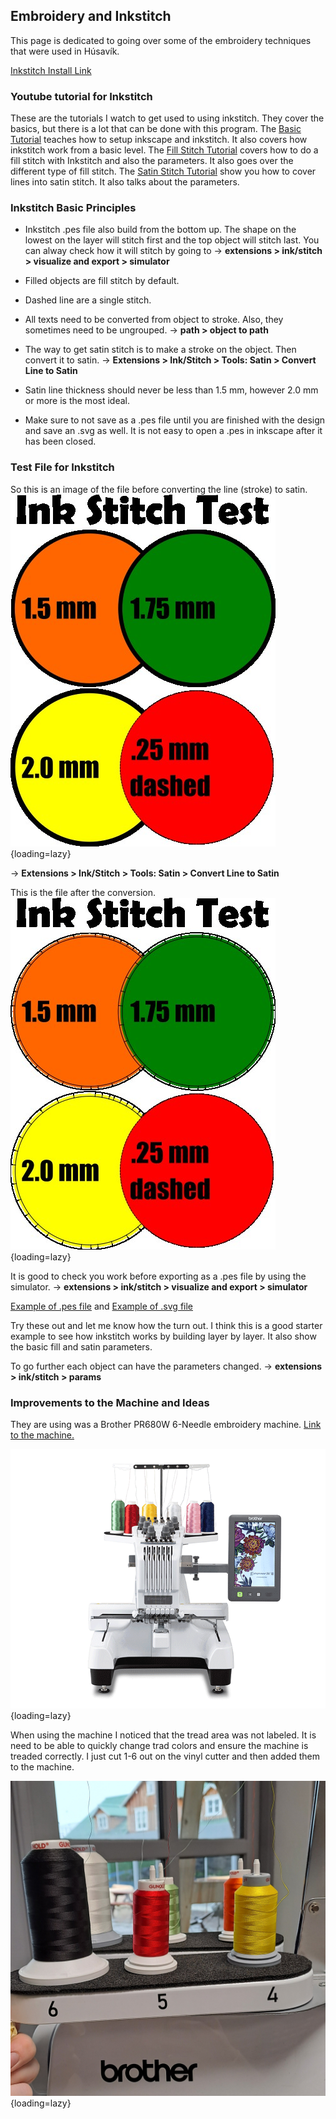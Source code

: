 ## Embroidery and Inkstitch

This page is dedicated to going over some of the embroidery techniques that were used in Húsavík.

[Inkstitch Install Link](https://inkstitch.org/docs/install/)

### Youtube tutorial for Inkstitch

These are the tutorials I watch to get used to using inkstitch. They cover the basics, but there is a lot that can be done with this program. The [Basic Tutorial](https://www.youtube.com/watch?v=W7u4mPaRjIs) teaches how to setup inkscape and inkstitch. It also covers how inkstitch work from a basic level. The [Fill Stitch Tutorial](https://www.youtube.com/watch?v=a3-qerPiJy4) covers how to do a fill stitch with Inkstitch and also the parameters. It also goes over the different type of fill stitch. The [Satin Stitch Tutorial](https://www.youtube.com/watch?v=Sqy_QTgPYH4) show you how to cover lines into satin stitch. It also talks about the parameters. 

### Inkstitch Basic Principles

- Inkstitch .pes file also build from the bottom up. The shape on the lowest on the layer will stitch first and the top object will stitch last. You can alway check how it will stitch by going to → **extensions > ink/stitch > visualize and export > simulator**

- Filled objects are fill stitch by default. 

- Dashed line are a single stitch.

- All texts need to be converted from object to stroke. Also, they sometimes need to be ungrouped. 
→ **path > object to path**

- The way to get satin stitch is to make a stroke on the object. Then convert it to satin.
→ **Extensions > Ink/Stitch > Tools: Satin > Convert Line to Satin**

- Satin line thickness should never be less than 1.5 mm, however 2.0 mm or more is the most ideal.

- Make sure to not save as a .pes file until you are finished with the design and save an .svg as well. It is not easy to open a .pes in inkscape after it has been closed. 

### Test File for Inkstitch

So this is an image of the file before converting the line (stroke) to satin. 
![File before satin conversion.](../assets/img/embroidery/husavik_stitch.jpg){loading=lazy}

→ **Extensions > Ink/Stitch > Tools: Satin > Convert Line to Satin**

This is the file after the conversion. 
![File after satin conversion](../assets/img/embroidery/husavik_stitch2.jpg){loading=lazy}

It is good to check you work before exporting as a .pes file by using the simulator. → **extensions > ink/stitch > visualize and export > simulator**

[Example of .pes file](../assets/files/embroidery/inkstitch_example.pes) and [Example of .svg file](../assets/files/embroidery/inkstitch_example.svg)

Try these out and let me know how the turn out. I think this is a good starter example to see how inkstitch works by building layer by layer. It also show the basic fill and satin parameters. 

To go further each object can have the parameters changed. → **extensions > ink/stitch > params**


### Improvements to the Machine and Ideas
They are using was a Brother PR680W 6-Needle embroidery machine. [Link to the machine.](https://sewingcraft.brother.eu/en/products/machines/semi-pro-embroidery-machines/semi-pro-embroidery-machines/pr680w)

![Brother Machine](../assets/img/embroidery/PR680W_main.png){loading=lazy}

When using the machine I noticed that the tread area was not labeled. It is need to be able to quickly change trad colors and ensure the machine is treaded correctly. I just cut 1-6 out on the vinyl cutter and then added them to the machine. 

![Numbering on Machine](../assets/img/embroidery/emb_husavik_2.jpg){loading=lazy}

